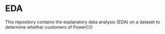 # EDA
This repository contains the explanatory data analysis {EDA) on a dataset to determine whether customers of PowerCO
